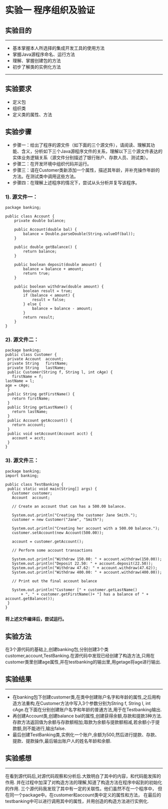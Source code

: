 # 实验一 程序组织及验证
 
## 实验目的
---
* 基本掌握本人所选择的集成开发工具的使用方法
* 掌握Java源程序命名、运行方法
* 理解、掌握创建包的方法
* 初步了解类的实例化方法
---
## 实验要求
* 定义包
* 组织类
* 定义类的属性、方法
## 实验步骤
* 步骤一：给出了程序的源文件（如下面的三个源文件），请阅读、理解其功能、含义，分析如下三个Java源程序文件的关系，理解以下三个源文件表达的实体业务逻辑关系（源文件分别描述了银行账户、存款人员、测试类）。
* 步骤二：在开发环境中组织代码并运行。
* 步骤三：请在Customer类新添加一个属性，描述其年龄，并补充操作年龄的方法。在测试类中调用这些方法。
* 步骤四：在理解上述程序的情况下，尝试从头分析并复写该程序。
 
### 1). 源文件一：
```
package banking;

public class Account {
    private double balance;

    public Account(double bal) {
        balance = Double.parseDouble(String.valueOf(bal));
    }

    public double getBalance() {
        return balance;
    }

    public boolean deposit(double amount) {
        balance = balance + amount;
        return true;
    }

    public boolean withdraw(double amount) {
        boolean result = true;
        if (balance < amount) {
            result = false;
        } else {
            balance = balance - amount;
        }
        return result;
    }
}
```
### 2). 源文件二：
```
package banking;
public class Customer {
 private Account  account;
 private String   firstName;
 private String   lastName;
 public Customer(String f, String l, int cAge) {
   firstName = f;
lastName = l;
age = cAge;
 }
 public String getFirstName() {
   return firstName;
 }
 public String getLastName() {
   return lastName;
 }
 public Account getAccount() {
   return account;
 }
 public void setAccount(Account acct) {
   account = acct;
 }  
} 
``` 
### 3). 源文件三：
```
package banking;
import banking;

public class TestBanking {
 public static void main(String[] args) {
   Customer customer;
   Account  account;

   // Create an account that can has a 500.00 balance.

   System.out.println("Creating the customer Jane Smith.");
   customer = new Customer("Jane", "Smith");

   System.out.println("Creating her account with a 500.00 balance.");
   customer.setAccount(new Account(500.00));

   account = customer.getAccount();

   // Perform some account transactions

   System.out.println("Withdraw 150.00: " + account.withdraw(150.00));
   System.out.println("Deposit 22.50: " + account.deposit(22.50));
   System.out.println("Withdraw 47.62: " + account.withdraw(47.62));
   System.out.println("Withdraw 400.00: " + account.withdraw(400.00));

   // Print out the final account balance

   System.out.println("Customer [" + customer.getLastName()
​       + ", " + customer.getFirstName()+ "] has a balance of " + account.getBalance());
 }
}
```
#### 将上述文件编译后，尝试运行。
## 实验方法
在3个源代码的基础上,创建banking包,分别创建3个类customer,account,TestBanking.在源代码中发现已经创建了构造方法,只用在customer类里创建age属性,并在testbanking的输出里,用getage将age进行输出.
## 实验结果
---
* 在banking包下创建customer类,在类中创建账户名字和年龄的属性,之后用构造方法重构,在Customer方法中写入3个参数分别为String f, String l, int cAge.在下面在分别创建账户名字和年龄的普通方法,用于在Testbanking输出.
* 再创建Account类,创建balance bal的属性,创建获得余额,存款和提款3种方法.存款方法返回值为余额与存款额相加;取款为余额与提款额相减,若余额小于提款额,则不能进行,输出false.
* 最后创建TestBanking类,实例化一个账户,余额为500,然后进行提款、存款、提款、提款操作,最后输出账户人的姓名年龄和余额.
## 实验感想
---
在看到源代码后,对源代码观察和分析后.大致明白了其中的内容，和代码能发挥的作用.
并在过程中加深了对构造方法的理解,知道了构造方法在程序中起到的初始化的作用.
三个源代码我发现了其中有一定的关联性。他们虽然不在一个程序中，
但在同一个package中。在customer和account类中定义的属性和方法，
在最后的testbanking中可以进行调用其中的属性，并用创造的构造方法进行实例化.

